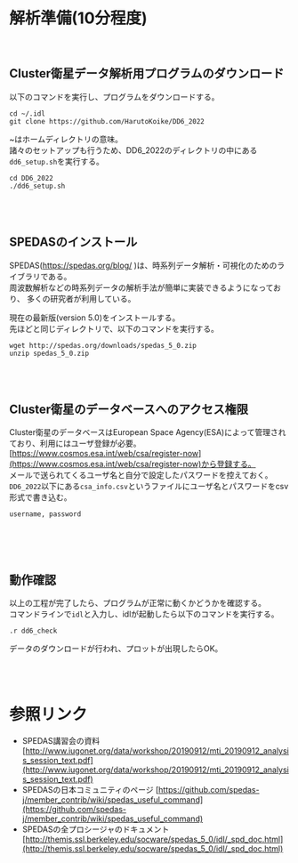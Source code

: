 # 解析準備(10分程度)

</br>

## Cluster衛星データ解析用プログラムのダウンロード
以下のコマンドを実行し、プログラムをダウンロードする。
```
cd ~/.idl
git clone https://github.com/HarutoKoike/DD6_2022
```
~はホームディレクトリの意味。<br>
諸々のセットアップも行うため、DD6_2022のディレクトリの中にある`dd6_setup.sh`を実行する。
```
cd DD6_2022
./dd6_setup.sh
```

</br>
</br>


## SPEDASのインストール
SPEDAS(https://spedas.org/blog/ )は、時系列データ解析・可視化のためのライブラリである。</br>
周波数解析などの時系列データの解析手法が簡単に実装できるようになっており、
多くの研究者が利用している。

現在の最新版(version 5.0)をインストールする。　</br>
先ほどと同じディレクトリで、以下のコマンドを実行する。
```
wget http://spedas.org/downloads/spedas_5_0.zip
unzip spedas_5_0.zip
``` 



</br>
</br>

## Cluster衛星のデータベースへのアクセス権限
Cluster衛星のデータベースはEuropean Space Agency(ESA)によって管理されており、利用にはユーザ登録が必要。
[https://www.cosmos.esa.int/web/csa/register-now](https://www.cosmos.esa.int/web/csa/register-now)から登録する。 </br>
メールで送られてくるユーザ名と自分で設定したパスワードを控えておく。
`DD6_2022`以下にある`csa_info.csv`というファイルにユーザ名とパスワードをcsv形式で書き込む。
```
username, password
```
</br>
</br>
</br>

## 動作確認
以上の工程が完了したら、プログラムが正常に動くかどうかを確認する。</br>
コマンドラインで`idl`と入力し、idlが起動したら以下のコマンドを実行する。
```idl
.r dd6_check
```
データのダウンロードが行われ、プロットが出現したらOK。


<br />
<br />

# 参照リンク
* SPEDAS講習会の資料  [http://www.iugonet.org/data/workshop/20190912/mti_20190912_analysis_session_text.pdf](http://www.iugonet.org/data/workshop/20190912/mti_20190912_analysis_session_text.pdf)
* SPEDASの日本コミュニティのページ [https://github.com/spedas-j/member_contrib/wiki/spedas_useful_command](https://github.com/spedas-j/member_contrib/wiki/spedas_useful_command)
* SPEDASの全プロシージャのドキュメント [http://themis.ssl.berkeley.edu/socware/spedas_5_0/idl/_spd_doc.html](http://themis.ssl.berkeley.edu/socware/spedas_5_0/idl/_spd_doc.html)  
